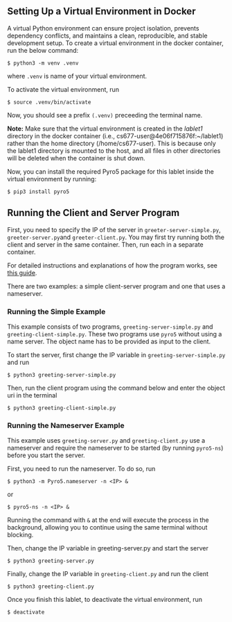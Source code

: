 ## Setting Up a Virtual Environment in Docker
A virtual Python environment can ensure project isolation, prevents dependency conflicts, and maintains a clean, reproducible, and stable development setup. To create a virtual environment in the docker container, run the below command: 
```
$ python3 -m venv .venv
```
where `.venv` is name of your virtual environment. 

To activate the virtual environment, run 
```
$ source .venv/bin/activate
```
Now, you should see a prefix `(.venv)` preceeding the terminal name. 

**Note:**
Make sure that the virtual environment is created in the *lablet1* directory in the docker container (i.e., cs677-user@4e06f715876f:~/lablet1) rather than the home directory (/home/cs677-user). 
This is because only the lablet1 directory is mounted to the host, and all files in other directories will be deleted when the container is shut down.

Now, you can install the required Pyro5 package for this lablet inside the virtual environment by running:
```
$ pip3 install pyro5
```


## Running the Client and Server Program
First, you need to specify the IP of the server in `greeter-server-simple.py`, `greeter-server.py`and `greeter-client.py`. 
You may first try running both the client and server in the same container. Then, run each in a separate container.

For detailed instructions and explanations of how the program works, see [this guide][]. 

There are two examples: a simple client-server program and one that uses a nameserver. 

### Running the Simple Example
This example consists of two programs, `greeting-server-simple.py` and `greeting-client-simple.py`. These two programs use `pyro5` without
using a name server.
The object name has to be provided as input to the client.

To start the server, first change the IP variable in `greeting-server-simple.py` and run 
```
$ python3 greeting-server-simple.py
```
Then, run the client program using the command below and enter the object uri in the terminal
```
$ python3 greeting-client-simple.py
```

### Running the Nameserver Example
This example uses `greeting-server.py` and `greeting-client.py` use a nameserver and require 
the nameserver to be started (by running `pyro5-ns`) before you start the server.

First, you need to run the nameserver. To do so, run 
```
$ python3 -m Pyro5.nameserver -n <IP> &
```
or
```
$ pyro5-ns -n <IP> &
```

Running the command with `&` at the end will execute the process in the background, allowing you to continue using the same terminal without blocking. 

Then, change the IP variable in greeting-server.py and start the server 
```
$ python3 greeting-server.py
```

Finally, change the IP variable in `greeting-client.py` and run the client
```
$ python3 greeting-client.py
```

[this guide]: https://pyro5.readthedocs.io/en/latest/intro.html


Once you finish this lablet, to deactivate the virtual environment, run
```
$ deactivate
```
